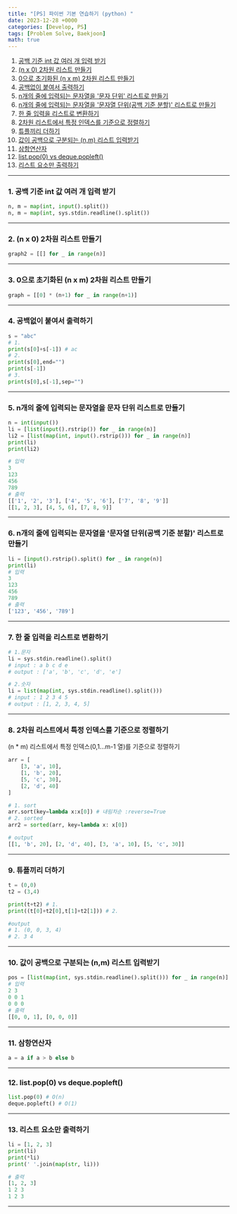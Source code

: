```yaml
---
title: "[PS] 파이썬 기본 연습하기 (python) "
date: 2023-12-28 +0000
categories: [Develop, PS]
tags: [Problem Solve, Baekjoon]
math: true
---
```


1. [공백 기준 int 값 여러 개 입력 받기](#1-공백-기준-int-값-여러-개-입력-받기)
2. [(n x 0) 2차원 리스트 만들기](#2-n-x-0-2차원-리스트-만들기)
3. [0으로 초기화된 (n x m) 2차원 리스트 만들기](#3-0으로-초기화된-n-x-m-2차원-리스트-만들기)
4. [공백없이 붙여서 출력하기](#4-공백없이-붙여서-출력하기)
5. [n개의 줄에 입력되는 문자열을 '문자 단위' 리스트로 만들기](#5-n개의-줄에-입력되는-문자열을-문자-단위-리스트로-만들기)
6. [n개의 줄에 입력되는 문자열을 '문자열 단위(공백 기준 분할)' 리스트로 만들기](#6-n개의-줄에-입력되는-문자열을-문자열-단위공백-기준-분할-리스트로-만들기)
7. [한 줄 입력을 리스트로 변환하기](#7-한-줄-입력을-리스트로-변환하기)
8. [2차원 리스트에서 특정 인덱스를 기준으로 정렬하기](#8-2차원-리스트에서-특정-인덱스를-기준으로-정렬하기)
9. [튜플끼리 더하기](#9-튜플끼리-더하기)
10. [값이 공백으로 구분되는 (n,m) 리스트 입력받기](#10-값이-공백으로-구분되는-nm-리스트-입력받기)
11. [삼항연산자](#11-삼항연산자)
12. [list.pop(0) vs deque.popleft()](#12-listpop0-vs-dequepopleft)
13. [리스트 요소만 출력하기](#13-리스트-요소만-출력하기)

---

### 1. 공백 기준 int 값 여러 개 입력 받기

```python
n, m = map(int, input().split())
n, m = map(int, sys.stdin.readline().split())
```

---

### 2. (n x 0) 2차원 리스트 만들기

```python
graph2 = [[] for _ in range(n)]
```

---

### 3. 0으로 초기화된 (n x m) 2차원 리스트 만들기

```python
graph = [[0] * (n+1) for _ in range(n+1)]
```

---

### 4. 공백없이 붙여서 출력하기

```python
s = "abc"
# 1. 
print(s[0]+s[-1]) # ac
# 2.
print(s[0],end="")
print(s[-1]) 
# 3.
print(s[0],s[-1],sep="")
```

---

### 5. n개의 줄에 입력되는 문자열을 문자 단위 리스트로 만들기

```python
n = int(input())
li = [list(input().rstrip()) for _ in range(n)]
li2 = [list(map(int, input().rstrip())) for _ in range(n)]
print(li)
print(li2)

# 입력
3
123
456
789
# 출력
[['1', '2', '3'], ['4', '5', '6'], ['7', '8', '9']]
[[1, 2, 3], [4, 5, 6], [7, 8, 9]]
```

---

### 6. n개의 줄에 입력되는 문자열을 '문자열 단위(공백 기준 분할)' 리스트로 만들기

```python
li = [input().rstrip().split() for _ in range(n)]
print(li)
# 입력
3
123
456
789
# 출력
['123', '456', '789']
```

---

### 7. 한 줄 입력을 리스트로 변환하기

```python
# 1.문자 
li = sys.stdin.readline().split()
# input : a b c d e
# output : ['a', 'b', 'c', 'd', 'e']

# 2.숫자
li = list(map(int, sys.stdin.readline().split()))
# input : 1 2 3 4 5
# output : [1, 2, 3, 4, 5]
```

---

### 8. 2차원 리스트에서 특정 인덱스를 기준으로 정렬하기

(n * m) 리스트에서 특정 인덱스(0,1...m-1 열)를 기준으로 정렬하기

```python
arr = [
    [3, 'a', 10],
    [1, 'b', 20],
    [5, 'c', 30],
    [2, 'd', 40]
]

# 1. sort
arr.sort(key=lambda x:x[0]) # 내림차순 :reverse=True 
# 2. sorted
arr2 = sorted(arr, key=lambda x: x[0])

# output
[[1, 'b', 20], [2, 'd', 40], [3, 'a', 10], [5, 'c', 30]]

```

---

### 9. 튜플끼리 더하기

```python
t = (0,0)
t2 = (3,4)

print(t+t2) # 1.
print((t[0]+t2[0],t[1]+t2[1])) # 2.

#output
# 1. (0, 0, 3, 4)
# 2. 3 4

```

---

### 10. 값이 공백으로 구분되는 (n,m) 리스트 입력받기

```python
pos = [list(map(int, sys.stdin.readline().split())) for _ in range(n)]
# 입력
2 3
0 0 1
0 0 0
# 출력
[[0, 0, 1], [0, 0, 0]]
```

---

### 11. 삼항연산자

```python
a = a if a > b else b
```

---

### 12. list.pop(0) vs deque.popleft()

```python
list.pop(0) # O(n)
deque.popleft() # O(1)
```

---

### 13. 리스트 요소만 출력하기

```python
li = [1, 2, 3]
print(li)
print(*li)
print(' '.join(map(str, li)))

# 출력
[1, 2, 3]
1 2 3
1 2 3
```

---
